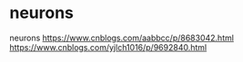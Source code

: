 # neurons
neurons
https://www.cnblogs.com/aabbcc/p/8683042.html
https://www.cnblogs.com/yjlch1016/p/9692840.html